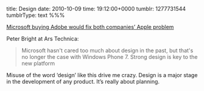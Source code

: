 title: Design
date: 2010-10-09
time: 19:12:00+0000
tumblr: 1277731544
tumblrType: text
%%%

[Microsoft buying Adobe would fix both companies’ Apple problem](http://arstechnica.com/microsoft/news/2010/10/microsoft-buying-adobe-would-fix-both-companies-apple-problem.ars)

Peter Bright at Ars Technica:

> Microsoft hasn't cared too much about design in the past, but that's no longer the case with Windows Phone 7. Strong design is key to the new platform

Misuse of the word ‘design’ like this drive me crazy. Design is a major stage in the development of any product. It’s really about planning. 
